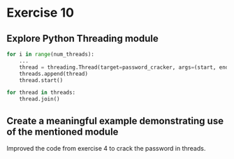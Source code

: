# Exercise 10
## Explore Python Threading module
```python
for i in range(num_threads):
    ...
    thread = threading.Thread(target=password_cracker, args=(start, end, i + 1))
    threads.append(thread)
    thread.start()

for thread in threads:
    thread.join()
```
## Create a meaningful example demonstrating use of the mentioned module
Improved the code from exercise 4 to crack the password in threads.
